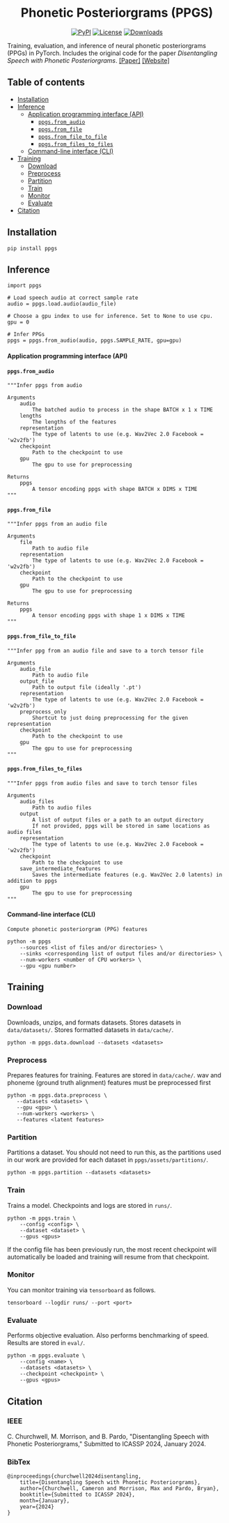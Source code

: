 <h1 align="center">Phonetic Posteriorgrams (PPGS)</h1>
<div align="center">

[![PyPI](https://img.shields.io/pypi/v/promonet.svg)](https://pypi.python.org/pypi/promonet)
[![License](https://img.shields.io/badge/License-MIT-blue.svg)](https://opensource.org/licenses/MIT)
[![Downloads](https://pepy.tech/badge/promonet)](https://pepy.tech/project/promonet)

</div>

Training, evaluation, and inference of neural phonetic posteriorgrams (PPGs) in PyTorch. Includes the original code for the paper _Disentangling Speech with Phonetic Posteriorgrams_. [[Paper]](TODO) [[Website]](TODO)


## Table of contents

- [Installation](#installation)
- [Inference](#inference)
    * [Application programming interface (API)](#application-programming-interface-api)
        * [`ppgs.from_audio`](#ppgsfrom_audio)
        * [`ppgs.from_file`](#ppgsfrom_file)
        * [`ppgs.from_file_to_file`](#ppgsfrom_file_to_file)
        * [`ppgs.from_files_to_files`](#ppgsfrom_files_to_files)
    * [Command-line interface (CLI)](#command-line-interface-cli)
- [Training](#training)
    * [Download](#download)
    * [Preprocess](#preprocess)
    * [Partition](#partition)
    * [Train](#train)
    * [Monitor](#monitor)
    * [Evaluate](#evaluate)
- [Citation](#citation)


## Installation

`pip install ppgs`


## Inference

```
import ppgs

# Load speech audio at correct sample rate
audio = ppgs.load.audio(audio_file)

# Choose a gpu index to use for inference. Set to None to use cpu.
gpu = 0

# Infer PPGs
ppgs = ppgs.from_audio(audio, ppgs.SAMPLE_RATE, gpu=gpu)
```

#### Application programming interface (API)

#### `ppgs.from_audio`

```
"""Infer ppgs from audio

Arguments
    audio
        The batched audio to process in the shape BATCH x 1 x TIME
    lengths
        The lengths of the features
    representation
        The type of latents to use (e.g. Wav2Vec 2.0 Facebook = 'w2v2fb')
    checkpoint
        Path to the checkpoint to use
    gpu
        The gpu to use for preprocessing

Returns
    ppgs
        A tensor encoding ppgs with shape BATCH x DIMS x TIME
"""
```


#### `ppgs.from_file`

```
"""Infer ppgs from an audio file

Arguments
    file
        Path to audio file
    representation
        The type of latents to use (e.g. Wav2Vec 2.0 Facebook = 'w2v2fb')
    checkpoint
        Path to the checkpoint to use
    gpu
        The gpu to use for preprocessing

Returns
    ppgs
        A tensor encoding ppgs with shape 1 x DIMS x TIME
"""
```


#### `ppgs.from_file_to_file`

```
"""Infer ppg from an audio file and save to a torch tensor file

Arguments
    audio_file
        Path to audio file
    output_file
        Path to output file (ideally '.pt')
    representation
        The type of latents to use (e.g. Wav2Vec 2.0 Facebook = 'w2v2fb')
    preprocess_only
        Shortcut to just doing preprocessing for the given representation
    checkpoint
        Path to the checkpoint to use
    gpu
        The gpu to use for preprocessing 
"""
```


#### `ppgs.from_files_to_files`

```
"""Infer ppgs from audio files and save to torch tensor files

Arguments
    audio_files
        Path to audio files
    output
        A list of output files or a path to an output directory
        If not provided, ppgs will be stored in same locations as audio files
    representation
        The type of latents to use (e.g. Wav2Vec 2.0 Facebook = 'w2v2fb')
    checkpoint
        Path to the checkpoint to use
    save_intermediate_features
        Saves the intermediate features (e.g. Wav2Vec 2.0 latents) in addition to ppgs
    gpu
        The gpu to use for preprocessing
"""
```

#### Command-line interface (CLI)

```
Compute phonetic posteriorgram (PPG) features

python -m ppgs
    --sources <list of files and/or directories> \
    --sinks <corresponding list of output files and/or directories> \
    --num-workers <number of CPU workers> \
    --gpu <gpu number>
```

## Training

### Download

Downloads, unzips, and formats datasets. Stores datasets in `data/datasets/`.
Stores formatted datasets in `data/cache/`.

```
python -m ppgs.data.download --datasets <datasets>
```


### Preprocess

Prepares features for training. Features are stored in `data/cache/`.
wav and phoneme (ground truth alignment) features must be preprocessed first


```
python -m ppgs.data.preprocess \
   --datasets <datasets> \
   --gpu <gpu> \
   --num-workers <workers> \
   --features <latent features>
```


### Partition

Partitions a dataset. You should not need to run this, as the partitions
used in our work are provided for each dataset in
`ppgs/assets/partitions/`.

```
python -m ppgs.partition --datasets <datasets>
```


### Train

Trains a model. Checkpoints and logs are stored in `runs/`.

```
python -m ppgs.train \
    --config <config> \
    --dataset <dataset> \
    --gpus <gpus>
```

If the config file has been previously run, the most recent checkpoint will
automatically be loaded and training will resume from that checkpoint.


### Monitor

You can monitor training via `tensorboard` as follows.

```
tensorboard --logdir runs/ --port <port>
```


### Evaluate

Performs objective evaluation.
Also performs benchmarking of speed. Results are stored in `eval/`.

```
python -m ppgs.evaluate \
    --config <name> \
    --datasets <datasets> \
    --checkpoint <checkpoint> \
    --gpus <gpus>
```

## Citation

### IEEE
C. Churchwell, M. Morrison, and B. Pardo, "Disentangling Speech with Phonetic Posteriorgrams," Submitted
to ICASSP 2024, January 2024.


### BibTex

```
@inproceedings{churchwell2024disentangling,
    title={Disentangling Speech with Phonetic Posteriorgrams},
    author={Churchwell, Cameron and Morrison, Max and Pardo, Bryan},
    booktitle={Submitted to ICASSP 2024},
    month={January},
    year={2024}
}
```
